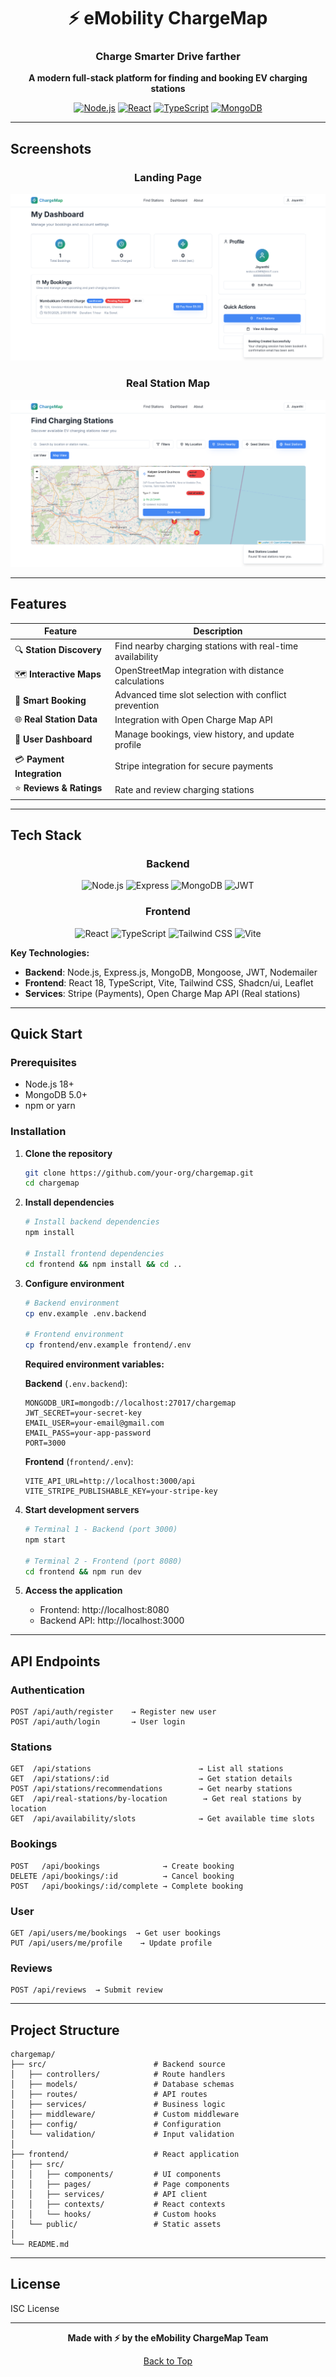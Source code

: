 <div align="center">

# ⚡ eMobility ChargeMap

### Charge Smarter Drive farther

**A modern full-stack platform for finding and booking EV charging stations**

[![Node.js](https://img.shields.io/badge/Node.js-18+-green.svg)](https://nodejs.org/)
[![React](https://img.shields.io/badge/React-18+-blue.svg)](https://reactjs.org/)
[![TypeScript](https://img.shields.io/badge/TypeScript-5+-blue.svg)](https://www.typescriptlang.org/)
[![MongoDB](https://img.shields.io/badge/MongoDB-7+-green.svg)](https://www.mongodb.com/)

</div>

---

## Screenshots

<div align="center">

### Landing Page
![Landing Page](./landing-page.png)

### Real Station Map
![Real Station Map](./real-station-map.png)

</div>

---

## Features

| Feature | Description |
|---------|-------------|
| 🔍 **Station Discovery** | Find nearby charging stations with real-time availability |
| 🗺️ **Interactive Maps** | OpenStreetMap integration with distance calculations |
| 📅 **Smart Booking** | Advanced time slot selection with conflict prevention |
| 🌐 **Real Station Data** | Integration with Open Charge Map API |
| 👤 **User Dashboard** | Manage bookings, view history, and update profile |
| 💳 **Payment Integration** | Stripe integration for secure payments |
| ⭐ **Reviews & Ratings** | Rate and review charging stations |

---

## Tech Stack

<div align="center">

### Backend
![Node.js](https://img.shields.io/badge/Node.js-339933?style=for-the-badge&logo=node.js&logoColor=white)
![Express](https://img.shields.io/badge/Express-000000?style=for-the-badge&logo=express&logoColor=white)
![MongoDB](https://img.shields.io/badge/MongoDB-47A248?style=for-the-badge&logo=mongodb&logoColor=white)
![JWT](https://img.shields.io/badge/JWT-000000?style=for-the-badge&logo=jsonwebtokens&logoColor=white)

### Frontend
![React](https://img.shields.io/badge/React-20232A?style=for-the-badge&logo=react&logoColor=61DAFB)
![TypeScript](https://img.shields.io/badge/TypeScript-007ACC?style=for-the-badge&logo=typescript&logoColor=white)
![Tailwind CSS](https://img.shields.io/badge/Tailwind_CSS-38B2AC?style=for-the-badge&logo=tailwind-css&logoColor=white)
![Vite](https://img.shields.io/badge/Vite-646CFF?style=for-the-badge&logo=vite&logoColor=white)

</div>

**Key Technologies:**
- **Backend**: Node.js, Express.js, MongoDB, Mongoose, JWT, Nodemailer
- **Frontend**: React 18, TypeScript, Vite, Tailwind CSS, Shadcn/ui, Leaflet
- **Services**: Stripe (Payments), Open Charge Map API (Real stations)

---

## Quick Start

### Prerequisites

- Node.js 18+ 
- MongoDB 5.0+
- npm or yarn

### Installation

1. **Clone the repository**
   ```bash
   git clone https://github.com/your-org/chargemap.git
   cd chargemap
   ```

2. **Install dependencies**
   ```bash
   # Install backend dependencies
   npm install
   
   # Install frontend dependencies
   cd frontend && npm install && cd ..
   ```

3. **Configure environment**
   ```bash
   # Backend environment
   cp env.example .env.backend
   
   # Frontend environment
   cp frontend/env.example frontend/.env
   ```
   
   **Required environment variables:**
   
   **Backend** (`.env.backend`):
   ```env
   MONGODB_URI=mongodb://localhost:27017/chargemap
   JWT_SECRET=your-secret-key
   EMAIL_USER=your-email@gmail.com
   EMAIL_PASS=your-app-password
   PORT=3000
   ```
   
   **Frontend** (`frontend/.env`):
   ```env
   VITE_API_URL=http://localhost:3000/api
   VITE_STRIPE_PUBLISHABLE_KEY=your-stripe-key
   ```

4. **Start development servers**
   ```bash
   # Terminal 1 - Backend (port 3000)
   npm start
   
   # Terminal 2 - Frontend (port 8080)
   cd frontend && npm run dev
   ```

5. **Access the application**
   - Frontend: http://localhost:8080
   - Backend API: http://localhost:3000

---

## API Endpoints

### Authentication
```
POST /api/auth/register    → Register new user
POST /api/auth/login       → User login
```

### Stations
```
GET  /api/stations                        → List all stations
GET  /api/stations/:id                    → Get station details
POST /api/stations/recommendations        → Get nearby stations
GET  /api/real-stations/by-location        → Get real stations by location
GET  /api/availability/slots              → Get available time slots
```

### Bookings
```
POST   /api/bookings              → Create booking
DELETE /api/bookings/:id          → Cancel booking
POST   /api/bookings/:id/complete → Complete booking
```

### User
```
GET /api/users/me/bookings  → Get user bookings
PUT /api/users/me/profile    → Update profile
```

### Reviews
```
POST /api/reviews  → Submit review
```

---

## Project Structure

```
chargemap/
├── src/                        # Backend source
│   ├── controllers/            # Route handlers
│   ├── models/                 # Database schemas
│   ├── routes/                 # API routes
│   ├── services/               # Business logic
│   ├── middleware/             # Custom middleware
│   ├── config/                 # Configuration
│   └── validation/             # Input validation
│
├── frontend/                   # React application
│   ├── src/
│   │   ├── components/         # UI components
│   │   ├── pages/              # Page components
│   │   ├── services/           # API client
│   │   ├── contexts/           # React contexts
│   │   └── hooks/              # Custom hooks
│   └── public/                 # Static assets
│
└── README.md
```

---

## License

ISC License

---

<div align="center">

**Made with ⚡ by the eMobility ChargeMap Team**

[Back to Top](#⚡-emobility-chargemap)

</div>
